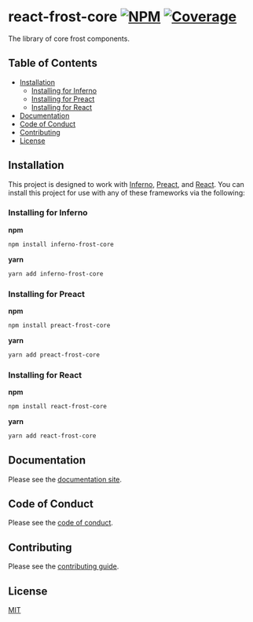 # react-frost-core [![NPM][npm-img]][npm-url] [![Coverage][cov-img]][cov-url]

The library of core frost components.

## Table of Contents

*   [Installation](#installation)
    *   [Installing for Inferno](#installing-for-inferno)
    *   [Installing for Preact](#installing-for-preact)
    *   [Installing for React](#installing-for-react)
*   [Documentation](#documentation)
*   [Code of Conduct](#code-of-conduct)
*   [Contributing](#contributing)
*   [License](#license)

## Installation

This project is designed to work with [Inferno](inferno), [Preact](preact), and [React](react). You can install this project for use with any of these frameworks via the following:

### Installing for Inferno

**npm**

```bash
npm install inferno-frost-core
```

**yarn**

```bash
yarn add inferno-frost-core
```

### Installing for Preact

**npm**

```bash
npm install preact-frost-core
```

**yarn**

```bash
yarn add preact-frost-core
```

### Installing for React

**npm**

```bash
npm install react-frost-core
```

**yarn**

```bash
yarn add react-frost-core
```

## Documentation

Please see the [documentation site][docs].

## Code of Conduct

Please see the [code of conduct](CODE_OF_CONDUCT.md).

## Contributing

Please see the [contributing guide](CONTRIBUTING.md).

## License

[MIT](LICENSE.md)

[cov-img]: https://img.shields.io/codecov/c/github/dogma-io/react-frost-core.svg "Code Coverage"
[cov-url]: https://codecov.io/gh/dogma-io/react-frost-core
[docs]: http://www.dogma.io/react-frost-core/
[npm-img]: https://img.shields.io/npm/v/react-frost-core.svg "NPM Version"
[npm-url]: https://www.npmjs.com/package/react-frost-core
